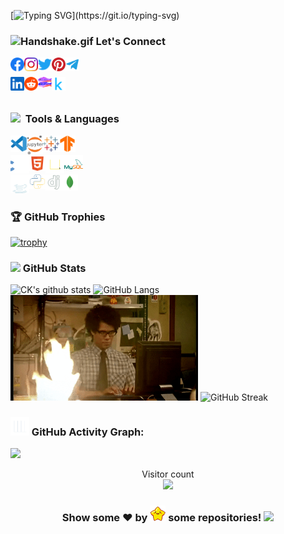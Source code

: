 [![Typing SVG](https://readme-typing-svg.herokuapp.com?font=Fira+Code&pause=1000&color=F1F700&center=true&vCenter=true&width=435&lines=Hi+there%2C+I'm+CK...;+A+Caffeine+addicted+Scientist...;Do+U+wanna+Play+with+Information...;Follow%2C+Fork%2C+Star+%26+Connect...+;Let's+Build+Feking+Data+World...)](https://git.io/typing-svg)
<!--
<h2 align="center">Hi there, I'm CK...<img src="https://raw.githubusercontent.com/liginthomasck/liginthomasck/master/assets/waving.gif" alt="waving.gif" height=25px width=27px></h2>

![Metrics](https://metrics.lecoq.io/liginthomasck?template=classic&base.metadata=0&languages=1&tweets=1&base=header%2C%20activity%2C%20community%2C%20repositories%2C%20metadata&base.indepth=false&base.hireable=false&base.skip=false&languages=false&languages.limit=8&languages.threshold=0%25&languages.other=false&languages.colors=github&languages.sections=most-used&languages.details=byte-size%2C%20percentage&languages.indepth=false&languages.analysis.timeout=15&languages.analysis.timeout.repositories=7.5&languages.categories=markup%2C%20programming&languages.recent.categories=markup%2C%20programming&languages.recent.load=300&languages.recent.days=14&tweets=false&tweets.user=liginthomasck&tweets.attachments=true&tweets.limit=3&config.timezone=Asia%2FCalcutta)
-->

### <img src="https://raw.githubusercontent.com/liginthomasck/liginthomasck/master/assets/Handshake.gif" alt="Handshake.gif" width=40px> Let's Connect

[<img align="left" alt="Ligin Thomas CK | Facebook" width="22px" src="https://raw.githubusercontent.com/liginthomasck/liginthomasck/master/assets/facebook.svg" />](https://www.facebook.com/liginthomasck)
[<img align="left" alt="Ligin Thomas CK | Instagram" width="22px" src="https://raw.githubusercontent.com/liginthomasck/liginthomasck/master/assets/instagram.svg" />](https://www.instagram.com/liginthomasck)
[<img align="left" alt="Ligin Thomas CK | Twitter" width="22px" src="https://raw.githubusercontent.com/liginthomasck/liginthomasck/master/assets/twitter.svg" />](https://twitter.com/liginthomasck?)
[<img align="left" alt="Ligin Thomas CK | Pinterest" width="22px" src="https://raw.githubusercontent.com/liginthomasck/liginthomasck/master/assets/pinterest.svg" />](https://in.pinterest.com/liginthomasck/)
[<img align="left" alt="Ligin Thomas CK | telegram" width="22px" src="https://raw.githubusercontent.com/liginthomasck/liginthomasck/master/assets/telegram.svg" />](https://t.me/liginthomasck)
<br/>

[<img align="left" alt="Ligin Thomas CK | Linkedin" width="22px" src="https://raw.githubusercontent.com/liginthomasck/liginthomasck/master/assets/linkedin.svg" />](https://www.linkedin.com/in/liginthomasck/)
[<img align="left" alt="Ligin Thomas CK | Reddit" width="22px" src="https://raw.githubusercontent.com/liginthomasck/liginthomasck/master/assets/reddit.svg" />](https://www.reddit.com/user/Ciya_Khan)
[<img align="left" alt="Ligin Thomas CK | Pinterest" width="22px" src="https://raw.githubusercontent.com/liginthomasck/liginthomasck/master/assets/glitch.svg" />](https://glitch.com/@liginthomasck)
<!--[<img align="left" alt="Ligin Thomas CK | Slack" width="22px" src="https://raw.githubusercontent.com/liginthomasck/liginthomasck/master/assets/slack.svg" />](https://zanckinternationals.slack.com)-->
[<img align="left" alt="Ligin Thomas CK | Kaggle" width="22px" src="https://raw.githubusercontent.com/liginthomasck/liginthomasck/master/assets/kaggle.svg" />](https://www.kaggle.com/ciyakhan)
<br/>
<br/>

### <img src = "https://media2.giphy.com/media/QssGEmpkyEOhBCb7e1/giphy.gif?cid=ecf05e47a0n3gi1bfqntqmob8g9aid1oyj2wr3ds3mg700bl&rid=giphy.gif" width=20px >&nbsp; Tools & Languages

[<img align="left" alt="Cpp" width="26px" src="https://raw.githubusercontent.com/liginthomasck/liginthomasck/master/assets/vscode.svg" />](CiyaKhan)
[<img align="left" alt="Cpp" width="26px" src="https://raw.githubusercontent.com/liginthomasck/liginthomasck/master/assets/jupyter.svg" />](CiyaKhan)
[<img align="left" alt="Cpp" width="26px" src="https://raw.githubusercontent.com/liginthomasck/liginthomasck/master/assets/tableau.svg" />](CiyaKhan)
[<img align="left" alt="Cpp" width="26px" src="https://raw.githubusercontent.com/liginthomasck/liginthomasck/master/assets/tensorflow.svg" />](CiyaKhan)
<br/>

[<img align="left" alt="Cpp" width="30px" src="https://raw.githubusercontent.com/liginthomasck/liginthomasck/master/assets/cpp.svg" />](CiyaKhan)
[<img align="left" alt="Cpp" width="26px" src="https://raw.githubusercontent.com/liginthomasck/liginthomasck/master/assets/html.svg" />](CiyaKhan)
[<img align="left" alt="Cpp" width="30px" src="https://raw.githubusercontent.com/liginthomasck/liginthomasck/master/assets/js.svg" />](CiyaKhan)
[<img align="left" alt="Cpp" width="30px" src="https://raw.githubusercontent.com/liginthomasck/liginthomasck/master/assets/mysql.svg" />](CiyaKhan)
<br/>

[<img align="left" alt="Cpp" width="30px" src="https://raw.githubusercontent.com/liginthomasck/liginthomasck/master/assets/java.svg" />](CiyaKhan)
[<img align="left" alt="Cpp" width="26px" src="https://raw.githubusercontent.com/liginthomasck/liginthomasck/master/assets/python.svg" />](CiyaKhan)
[<img align="left" alt="Cpp" width="26px" src="https://raw.githubusercontent.com/liginthomasck/liginthomasck/master/assets/django.svg" />](CiyaKhan)
[<img align="left" alt="Cpp" width="26px" src="https://raw.githubusercontent.com/liginthomasck/liginthomasck/master/assets/mongodb.svg" />](CiyaKhan)
<br/>
<br/>

### 🏆 GitHub Trophies

[![trophy](https://github-profile-trophy.vercel.app/?username=liginthomasck&theme=juicyfresh&no-frame=true&margin-w=5&margin-h=5&column=7&row=1&no-bg=true)](CiyaKhan)
<br/>

### <img src="https://user-images.githubusercontent.com/76244600/130684889-4425a8ef-53ba-48f3-9433-871976fba0e9.gif" height="25px">  GitHub Stats

![CK's github stats](https://github-readme-stats.vercel.app/api?username=liginthomasck&show_icons=false&count_private=true&theme=react&hide_border=true&bg_color=0D1117)
![GitHub Langs](https://github-readme-stats.vercel.app/api/top-langs/?username=liginthomasck&langs_count=8&count_private=true&layout=compact&theme=react&hide_border=true&bg_color=0D1117)
<br/>
<img src = "https://raw.githubusercontent.com/liginthomasck/liginthomasck/master/assets/codyfire.gif" width=300px />
![GitHub Streak](https://github-readme-streak-stats.herokuapp.com/?user=liginthomasck&theme=black-ice&hide_border=true&stroke=0000&background=0D1117)
<br/>

<!--   GitHub stats graph -->
### <img src="assets/graph.gif" height="30px"> GitHub Activity Graph:
<!--[![BEPb's github activity graph](https://github-readme-activity-graph.cyclic.app/graph?username=liginthomasck&theme=github-compact)](https://github.com/liginthomasck/github-readme-activity-graph)
<br/>-->

<!--   grid-snake -->
![](https://github.com/liginthomasck/liginthomasck/blob/output/github-contribution-grid-snake.svg)
<br/>

<!--
<img src="https://raw.githubusercontent.com/liginthomasck/liginthomasck/blob/output/snake.svg" /> 
<br/>
-->
<p align="center"> 
  Visitor count<br>
  <img src="https://profile-counter.glitch.me/liginthomasck/count.svg" />
</p>

<h3 align="center">Show some ❤ by <img src="https://raw.githubusercontent.com/liginthomasck/liginthomasck/master/assets/star.gif" height=25px width=25px> some repositories! <img src="https://user-images.githubusercontent.com/76244600/130682427-5b987fe2-9a2e-4e08-9e59-b951a8e58a84.gif" height="25px"></h3>
